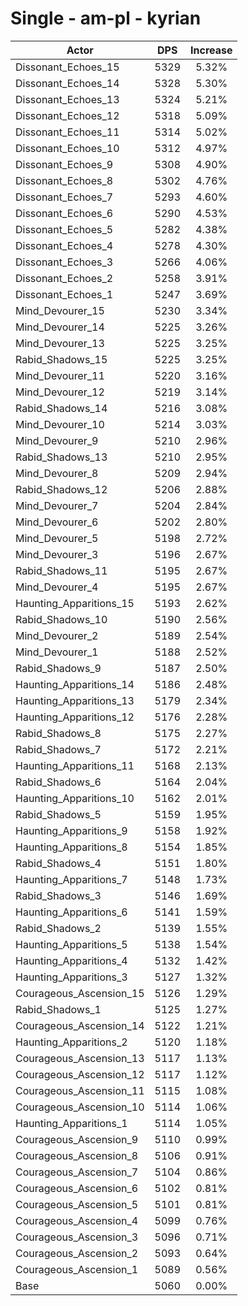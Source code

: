# Single - am-pl - kyrian
| Actor | DPS | Increase |
|---|:---:|:---:|
|Dissonant_Echoes_15|5329|5.32%|
|Dissonant_Echoes_14|5328|5.30%|
|Dissonant_Echoes_13|5324|5.21%|
|Dissonant_Echoes_12|5318|5.09%|
|Dissonant_Echoes_11|5314|5.02%|
|Dissonant_Echoes_10|5312|4.97%|
|Dissonant_Echoes_9|5308|4.90%|
|Dissonant_Echoes_8|5302|4.76%|
|Dissonant_Echoes_7|5293|4.60%|
|Dissonant_Echoes_6|5290|4.53%|
|Dissonant_Echoes_5|5282|4.38%|
|Dissonant_Echoes_4|5278|4.30%|
|Dissonant_Echoes_3|5266|4.06%|
|Dissonant_Echoes_2|5258|3.91%|
|Dissonant_Echoes_1|5247|3.69%|
|Mind_Devourer_15|5230|3.34%|
|Mind_Devourer_14|5225|3.26%|
|Mind_Devourer_13|5225|3.25%|
|Rabid_Shadows_15|5225|3.25%|
|Mind_Devourer_11|5220|3.16%|
|Mind_Devourer_12|5219|3.14%|
|Rabid_Shadows_14|5216|3.08%|
|Mind_Devourer_10|5214|3.03%|
|Mind_Devourer_9|5210|2.96%|
|Rabid_Shadows_13|5210|2.95%|
|Mind_Devourer_8|5209|2.94%|
|Rabid_Shadows_12|5206|2.88%|
|Mind_Devourer_7|5204|2.84%|
|Mind_Devourer_6|5202|2.80%|
|Mind_Devourer_5|5198|2.72%|
|Mind_Devourer_3|5196|2.67%|
|Rabid_Shadows_11|5195|2.67%|
|Mind_Devourer_4|5195|2.67%|
|Haunting_Apparitions_15|5193|2.62%|
|Rabid_Shadows_10|5190|2.56%|
|Mind_Devourer_2|5189|2.54%|
|Mind_Devourer_1|5188|2.52%|
|Rabid_Shadows_9|5187|2.50%|
|Haunting_Apparitions_14|5186|2.48%|
|Haunting_Apparitions_13|5179|2.34%|
|Haunting_Apparitions_12|5176|2.28%|
|Rabid_Shadows_8|5175|2.27%|
|Rabid_Shadows_7|5172|2.21%|
|Haunting_Apparitions_11|5168|2.13%|
|Rabid_Shadows_6|5164|2.04%|
|Haunting_Apparitions_10|5162|2.01%|
|Rabid_Shadows_5|5159|1.95%|
|Haunting_Apparitions_9|5158|1.92%|
|Haunting_Apparitions_8|5154|1.85%|
|Rabid_Shadows_4|5151|1.80%|
|Haunting_Apparitions_7|5148|1.73%|
|Rabid_Shadows_3|5146|1.69%|
|Haunting_Apparitions_6|5141|1.59%|
|Rabid_Shadows_2|5139|1.55%|
|Haunting_Apparitions_5|5138|1.54%|
|Haunting_Apparitions_4|5132|1.42%|
|Haunting_Apparitions_3|5127|1.32%|
|Courageous_Ascension_15|5126|1.29%|
|Rabid_Shadows_1|5125|1.27%|
|Courageous_Ascension_14|5122|1.21%|
|Haunting_Apparitions_2|5120|1.18%|
|Courageous_Ascension_13|5117|1.13%|
|Courageous_Ascension_12|5117|1.12%|
|Courageous_Ascension_11|5115|1.08%|
|Courageous_Ascension_10|5114|1.06%|
|Haunting_Apparitions_1|5114|1.05%|
|Courageous_Ascension_9|5110|0.99%|
|Courageous_Ascension_8|5106|0.91%|
|Courageous_Ascension_7|5104|0.86%|
|Courageous_Ascension_6|5102|0.81%|
|Courageous_Ascension_5|5101|0.81%|
|Courageous_Ascension_4|5099|0.76%|
|Courageous_Ascension_3|5096|0.71%|
|Courageous_Ascension_2|5093|0.64%|
|Courageous_Ascension_1|5089|0.56%|
|Base|5060|0.00%|
